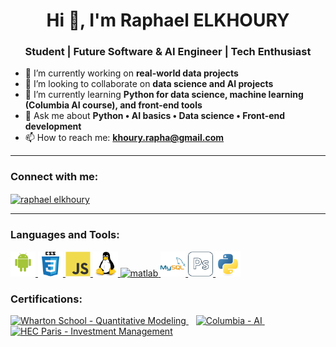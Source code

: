 <h1 align="center">Hi 👋, I'm Raphael ELKHOURY</h1>
<h3 align="center">Student | Future Software & AI Engineer | Tech Enthusiast</h3>

- 🔭 I’m currently working on **real-world data projects**  
- 👯 I’m looking to collaborate on **data science and AI projects**  
- 🌱 I’m currently learning **Python for data science, machine learning (Columbia AI course), and front-end tools**  
- 💬 Ask me about **Python • AI basics • Data science • Front-end development**  
- 📫 How to reach me: **khoury.rapha@gmail.com**

---

<h3 align="left">Connect with me:</h3>
<p align="left">
  <a href="https://www.linkedin.com/in/raphael-elkhoury" target="blank">
    <img align="center" src="https://raw.githubusercontent.com/rahuldkjain/github-profile-readme-generator/master/src/images/icons/Social/linked-in-alt.svg" alt="raphael elkhoury" height="30" width="40" />
  </a>
</p>

---

<h3 align="left">Languages and Tools:</h3>
<p align="left">
  <a href="https://developer.android.com" target="_blank" rel="noreferrer">
    <img src="https://raw.githubusercontent.com/devicons/devicon/master/icons/android/android-original-wordmark.svg" alt="android" width="40" height="40"/>
  </a>
  <a href="https://www.w3schools.com/css/" target="_blank" rel="noreferrer">
    <img src="https://raw.githubusercontent.com/devicons/devicon/master/icons/css3/css3-original-wordmark.svg" alt="css3" width="40" height="40"/>
  </a>
  <a href="https://developer.mozilla.org/en-US/docs/Web/JavaScript" target="_blank" rel="noreferrer">
    <img src="https://raw.githubusercontent.com/devicons/devicon/master/icons/javascript/javascript-original.svg" alt="javascript" width="40" height="40"/>
  </a>
  <a href="https://www.linux.org/" target="_blank" rel="noreferrer">
    <img src="https://raw.githubusercontent.com/devicons/devicon/master/icons/linux/linux-original.svg" alt="linux" width="40" height="40"/>
  </a>
  <a href="https://www.mathworks.com/" target="_blank" rel="noreferrer">
    <img src="https://upload.wikimedia.org/wikipedia/commons/2/21/Matlab_Logo.png" alt="matlab" width="40" height="40"/>
  </a>
  <a href="https://www.mysql.com/" target="_blank" rel="noreferrer">
    <img src="https://raw.githubusercontent.com/devicons/devicon/master/icons/mysql/mysql-original-wordmark.svg" alt="mysql" width="40" height="40"/>
  </a>
  <a href="https://www.photoshop.com/en" target="_blank" rel="noreferrer">
    <img src="https://raw.githubusercontent.com/devicons/devicon/master/icons/photoshop/photoshop-line.svg" alt="photoshop" width="40" height="40"/>
  </a>
  <a href="https://www.python.org" target="_blank" rel="noreferrer">
    <img src="https://raw.githubusercontent.com/devicons/devicon/master/icons/python/python-original.svg" alt="python" width="40" height="40"/>
  </a>
</p>
<h3 align="left">Certifications:</h3>
<p align="left">
  <a href="https://coursera.org/share/ad7acc5a5eb81cc6396e707205c3d8f5" target="_blank">
    <img src="https://marcomm.wharton.upenn.edu/wp-content/uploads/2023/01/Wharton_Logo_Circle-1.png" alt="Wharton School - Quantitative Modeling" width="120" />
  </a>
  &nbsp;&nbsp;
  <a href="https://badges.plus.columbia.edu/298f783e-86e9-464f-ad4f" target="_blank">
    <img src="https://gimgs2.nohat.cc/thumb/f/640/columbia-university-logo-png-transparent-columbia-university-logo--comdlpng6961338.jpg" alt="Columbia - AI" width="100" />
  </a>
  &nbsp;&nbsp;
  <a href="https://www.coursera.org/account/accomplishments/records/3O768X2KK0OD" target="_blank">
    <img src="https://encrypted-tbn0.gstatic.com/images?q=tbn:ANd9GcSUR2x7rHh7P6zer_EdUzpse9BXRy4u4MmxgQ&s" alt="HEC Paris - Investment Management" width="100" />
  </a>
</p>


